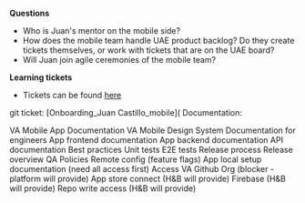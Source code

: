 **Questions**
- Who is Juan's mentor on the mobile side?
- How does the mobile team handle UAE product backlog? Do they create tickets themselves, or work with tickets that are on the UAE board?
- Will Juan join agile ceremonies of the mobile team?


**Learning tickets**
- Tickets can be found [here](https://github.com/department-of-veterans-affairs/va-mobile-app/labels/Good%20first%20issue)




git ticket: [Onboarding_Juan Castillo_mobile](
Documentation:

VA Mobile App Documentation
VA Mobile Design System Documentation for engineers
App frontend documentation
App backend documentation
API documentation
Best practices
Unit tests
E2E tests
Release process
Release overview
QA Policies
Remote config (feature flags)
App local setup documentation (need all access first)
Access
VA Github Org (blocker - platform will provide)
App store connect (H&B will provide)
Firebase (H&B will provide)
Repo write access (H&B will provide)
